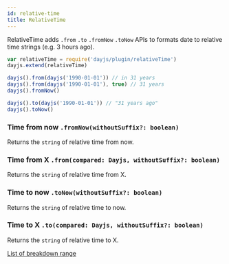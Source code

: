 ```yaml
---
id: relative-time
title: RelativeTime
---
```

RelativeTime adds `.from` `.to` `.fromNow` `.toNow` APIs to formats date to relative time strings (e.g. 3 hours ago).

```javascript
var relativeTime = require('dayjs/plugin/relativeTime')
dayjs.extend(relativeTime)

dayjs().from(dayjs('1990-01-01')) // in 31 years
dayjs().from(dayjs('1990-01-01'), true) // 31 years
dayjs().fromNow()

dayjs().to(dayjs('1990-01-01')) // "31 years ago"
dayjs().toNow()
```

### Time from now `.fromNow(withoutSuffix?: boolean)`

Returns the `string` of relative time from now.

### Time from X `.from(compared: Dayjs, withoutSuffix?: boolean)`

Returns the `string` of relative time from X.

### Time to now `.toNow(withoutSuffix?: boolean)`

Returns the `string` of relative time to now.

### Time to X `.to(compared: Dayjs, withoutSuffix?: boolean)`

Returns the `string` of relative time to X.

[List of breakdown range](../display/from-now#list-of-breakdown-range)
